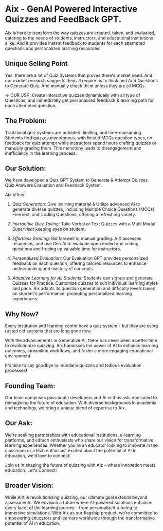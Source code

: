 # Aix - GenAI Powered Interactive Quizzes and FeedBack GPT.

Aix is here to transform the way quizzes are created, taken, and evaluated, catering to the needs of students, instructors, and educational institutions alike. And it provides instant feedback to students for each attempted questions and personalized learning resources.

## Unique Selling Point

Yes, there are a lot of Quiz Systems that proves there's market need. And our market research suggests they all require us to think and Add Questions to Generate Quiz. And manually check them unless they are all MCQs.

-> OUR USP: Create interactive quizzes dynamically with all type of Questions, and immediately get personalised feedback & learning path for each attempted question.

## The Problem:
Traditional quiz systems are outdated, limiting, and time-consuming. Students find quizzes monotonous, with limited MCQs question types, no feedback for quiz attempt while instructors spend hours crafting quizzes or manually grading them.
This monotony leads to disengagement and inefficiency in the learning process.

## Our Solution:

We have developed a Quiz GPT System to Generate & Attempt Quizzes, Quiz Answers Evaluation and Feedback System. 

Aix offers:

1. *Quiz Generation:* Give learning material & Utilize advanced AI to generate diverse quizzes, including Multiple Choice Questions (MCQs), FreeText, and Coding Questions, offering a refreshing variety.

2. *Interactive Quiz Taking:* Take Verbal or Text Quizzes with a Multi Modal Supervisor keeping eyes on student.

3. *Effortless Grading:* Bid farewell to manual grading. AIX assesses responses, and use Gen AI to evaluate open ended and coding questions and freeing up valuable time for instructors.

4. *Personalized Evaluation:* Our Evaluation GPT provides personalized feedback on each question, offering tailored resources to enhance understanding and mastery of concepts.

5. *Adaptive Learning for All Students:* Students can signup and generate Quizzes for Practice. Customize quizzes to suit individual learning styles and pace. Aix adapts its question generation and difficulty levels based on student's performance, promoting personalized learning experiences.

## Why Now?

Every institution and learning centre have a quiz system - but they are using rusted old systems that are long gone now.

With the advancements in Generative AI, there has never been a better time to revolutionize quizzing. Aix harnesses the power of AI to enhance learning outcomes, streamline workflows, and foster a more engaging educational environment.

It's time to say goodbye to mundane quizzes and tedious evaluation processes! 

## Founding Team:
Our team comprises passionate developers and AI enthusiasts dedicated to reimagining the future of education. With diverse backgrounds in academia and technology, we bring a unique blend of expertise to Aix.

## Our Ask:
We're seeking partnerships with educational institutions, e-learning platforms, and edtech enthusiasts who share our vision for transformative learning experiences. Whether you're an educator looking to innovate in the classroom or a tech enthusiast excited about the potential of AI in education, we'd love to connect!

Join us in shaping the future of quizzing with Aiz – where innovation meets education. Let's Connect!

## Broader Vision:
While AIX is revolutionizing quizzing, our ultimate goal extends beyond assessments. We envision a future where AI-powered solutions enhance every facet of the learning journey – from personalized tutoring to immersive simulations. With Aix as our flagship product, we're committed to empowering educators and learners worldwide through the transformative potential of AI in education.
